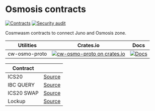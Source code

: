 # Osmosis contracts
[![Contracts](https://github.com/disperze/cw-osmo/actions/workflows/cw.yml/badge.svg)](https://github.com/disperze/cw-osmo/actions/workflows/cw.yml)
[![Security audit](https://github.com/disperze/cw-osmo/actions/workflows/audit.yml/badge.svg)](https://github.com/disperze/cw-osmo/actions/workflows/audit.yml)

Cosmwasm contracts to connect Juno and Osmosis zone.

| Utilities     | Crates.io                                                                                                                  | Docs                                                                              |
|---------------|----------------------------------------------------------------------------------------------------------------------------|-----------------------------------------------------------------------------------|
| cw-osmo-proto | [![cw-osmo-proto on crates.io](https://img.shields.io/crates/v/cw-osmo-proto.svg)](https://crates.io/crates/cw-osmo-proto) | [![Docs](https://docs.rs/cw-osmo-proto/badge.svg)](https://docs.rs/cw-osmo-proto) |


| Contract   |                                  |
|------------|----------------------------------|
| ICS20      | [Source](./contracts/ics20)      |
| IBC QUERY  | [Source](./contracts/ibc-query)  |
| ICS20 SWAP | [Source](./contracts/ics20-swap) |
| Lockup     | [Source](./contracts/lockup)     |

